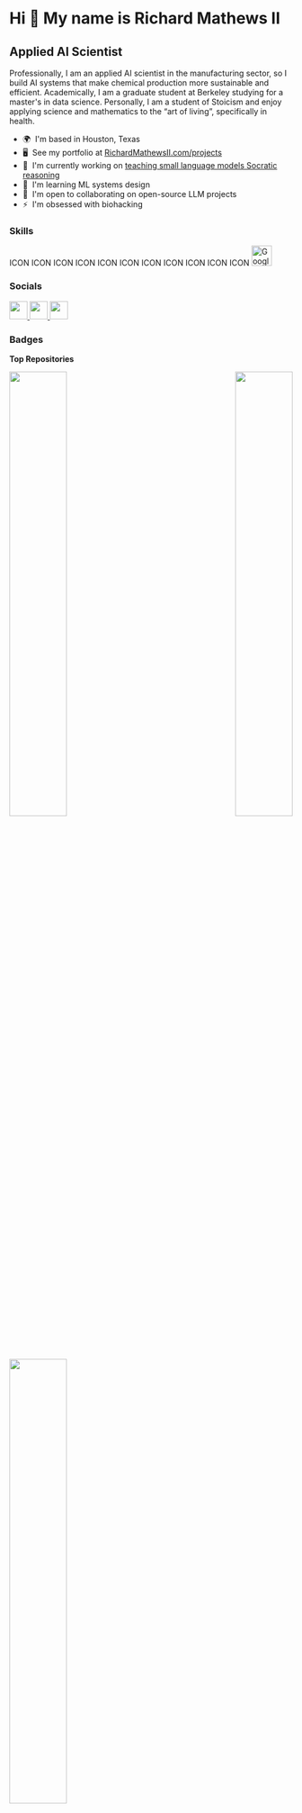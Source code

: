 Hi 👋 My name is Richard Mathews II
===================================

Applied AI Scientist
--------------------

Professionally, I am an applied AI scientist in the manufacturing sector, so I build AI systems that make chemical production more sustainable and efficient. Academically, I am a graduate student at Berkeley studying for a master's in data science. Personally, I am a student of Stoicism and enjoy applying science and mathematics to the “art of living”, specifically in health.

* 🌍  I'm based in Houston, Texas
* 🖥️  See my portfolio at [RichardMathewsII.com/projects](http://https://richardmathewsii.com/projects/)
* 🚀  I'm currently working on [teaching small language models Socratic reasoning](http://https://github.com/RichardMathewsII/compositional-reasoning-finetuning)
* 🧠  I'm learning ML systems design
* 🤝  I'm open to collaborating on open-source LLM projects
* ⚡  I'm obsessed with biohacking

### Skills


<p align="left">
ICON ICON ICON ICON ICON ICON ICON ICON ICON ICON ICON
<a href="https://cloud.google.com/" target="_blank" rel="noreferrer"><img src="https://raw.githubusercontent.com/danielcranney/readme-generator/main/public/icons/skills/googlecloud-colored.svg" width="36" height="36" alt="Google Cloud" /></a>
</p>


### Socials

<p align="left"> <a href="https://www.github.com/RichardMathewsII" target="_blank" rel="noreferrer"> <picture> <source media="(prefers-color-scheme: dark)" srcset="https://raw.githubusercontent.com/danielcranney/readme-generator/main/public/icons/socials/github-dark.svg" /> <source media="(prefers-color-scheme: light)" srcset="https://raw.githubusercontent.com/danielcranney/readme-generator/main/public/icons/socials/github.svg" /> <img src="https://raw.githubusercontent.com/danielcranney/readme-generator/main/public/icons/socials/github.svg" width="32" height="32" /> </picture> </a> <a href="https://www.linkedin.com/in/richardmathewsii" target="_blank" rel="noreferrer"> <picture> <source media="(prefers-color-scheme: dark)" srcset="undefined" /> <source media="(prefers-color-scheme: light)" srcset="https://raw.githubusercontent.com/danielcranney/readme-generator/main/public/icons/socials/linkedin.svg" /> <img src="https://raw.githubusercontent.com/danielcranney/readme-generator/main/public/icons/socials/linkedin.svg" width="32" height="32" /> </picture> </a> <a href="http://www.medium.com/richardmathewsii" target="_blank" rel="noreferrer"> <picture> <source media="(prefers-color-scheme: dark)" srcset="https://raw.githubusercontent.com/danielcranney/readme-generator/main/public/icons/socials/medium-dark.svg" /> <source media="(prefers-color-scheme: light)" srcset="https://raw.githubusercontent.com/danielcranney/readme-generator/main/public/icons/socials/medium.svg" /> <img src="https://raw.githubusercontent.com/danielcranney/readme-generator/main/public/icons/socials/medium.svg" width="32" height="32" /> </picture> </a></p>

### Badges

<b>Top Repositories</b>

<div width="100%" align="center"><a href="https://github.com/RichardMathewsII/compositional-reasoning-finetuning" align="left"><img align="left" width="45%" src="https://github-readme-stats.vercel.app/api/pin/?username=RichardMathewsII&repo=compositional-reasoning-finetuning&title_color=facc15&text_color=ffffff&icon_color=facc15&bg_color=581c87&hide_border=true&locale=en" /></a><a href="https://github.com/RichardMathewsII/roUTe" align="right"><img align="right" width="45%" src="https://github-readme-stats.vercel.app/api/pin/?username=RichardMathewsII&repo=roUTe&title_color=facc15&text_color=ffffff&icon_color=facc15&bg_color=581c87&hide_border=true&locale=en" /></a></div><br /><br /><br /><br /><br /><br /><br />

<br /><br /><br /><br /><br />

<div width="100%" align="center"><a href="https://github.com/RichardMathewsII/YOLBO" align="left"><img align="left" width="45%" src="https://github-readme-stats.vercel.app/api/pin/?username=RichardMathewsII&repo=YOLBO&title_color=facc15&text_color=ffffff&icon_color=facc15&bg_color=581c87&hide_border=true&locale=en" /></a></div>
